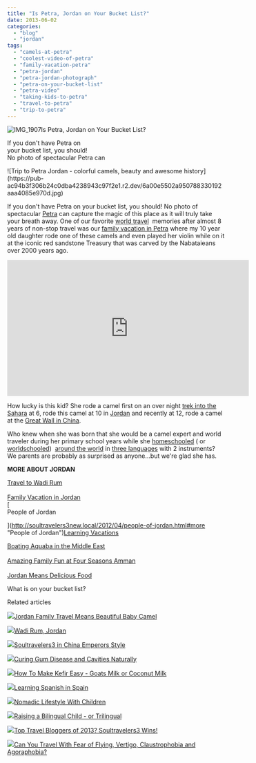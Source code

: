 ```yaml
---
title: "Is Petra, Jordan on Your Bucket List?"
date: 2013-06-02
categories: 
  - "blog"
  - "jordan"
tags: 
  - "camels-at-petra"
  - "coolest-video-of-petra"
  - "family-vacation-petra"
  - "petra-jordan"
  - "petra-jordan-photograph"
  - "petra-on-your-bucket-list"
  - "petra-video"
  - "taking-kids-to-petra"
  - "travel-to-petra"
  - "trip-to-petra"
---
```


![IMG_1907](https://pub-ac94b3f306b24c0dba4238943c97f2e1.r2.dev/6a00e5502a9507883301901ce5ac03970b.jpg)Is Petra, Jordan on Your Bucket List?  
  
If you don't have Petra on  
your bucket list, you should!  
No photo of spectacular Petra can

<!--more--> ![Trip to Petra Jordan - colorful camels, beauty and awesome history](https://pub-ac94b3f306b24c0dba4238943c97f2e1.r2.dev/6a00e5502a950788330192aaa4085e970d.jpg)  
  
If you don't have Petra on your bucket list, you should! No photo of spectacular [Petra](http://soultravelers3new.local/2011/08/sand-art-in-jordan.html "Petra") can capture the magic of this place as it will truly take your breath away. One of our favorite [world travel](http://soultravelers3new.local/2012/01/amazing-family-world-tour.html "world travel with kids")  memories after almost 8 years of non-stop travel was our [family vacation in Petra](http://soultravelers3new.local/2011/06/family-vacation-petra-wow-.html "family vacation petra jordan") where my 10 year old daughter rode one of these camels and even played her violin while on it at the iconic red sandstone Treasury that was carved by the Nabataieans over 2000 years ago.  
  
  

<iframe src="http://www.youtube.com/embed/Vobwwib8dic?rel=0" frameborder="0" height="315" width="560"></iframe>

  
  
How lucky is this kid? She rode a camel first on an over night [trek into the Sahara](http://soultravelers3new.local/2007/04/sahara-rainbow.html "best camel trek sahara ") at 6, rode this camel at 10 in [Jordan](http://soultravelers3new.local/2011/05/jordan-family-travel-is-it-safe.html "travel to Jordan") and recently at 12, rode a camel at the [Great Wall in China](http://soultravelers3new.local/2012/12/the-great-wall-of-china.html "great wall in china").  
  
Who knew when she was born that she would be a camel expert and world traveler during her primary school years while she [homeschooled](http://soultravelers3new.local/2010/04/family-travel-homeschool-education-global-students-lifestyle-design-location-independent-4hww-around.html "homeschool and travel") ( or [worldschooled](http://soultravelers3new.local/2013/01/world-school-education-at-its-best-.html/ "world school or unschool and travel"))  [around the world](http://soultravelers3new.local/2012/12/around-the-world-family-travel.html "around the world family travel") in [three languages](http://soultravelers3new.local/2012/11/multilingual-learning-reading-in-3-languages.html "multilingual reading and literature") with 2 instruments? We parents are probably as surprised as anyone...but we're glad she has.  
  
**MORE ABOUT JORDAN**  
  
[Travel to Wadi Rum](http://soultravelers3new.local/2012/07/wadi-rum-jordan.html "wadi rum")  
[  
Family Vacation in Jordan](http://soultravelers3new.local/2011/05/jordan-tourismsmartest-.html#more "family vacation in Jordan")  
[  
People of Jordan  
  
](http://soultravelers3new.local/2012/04/people-of-jordan.html#more "People of Jordan")[Learning Vacations](http://soultravelers3new.local/2011/09/learning-vacations-educational-trips-that-teach-kids.html#more "learning vacations")  
  
[Boating Aquaba in the Middle East](http://soultravelers3new.local/2012/09/boating-aqaba-in-the-middle-east.html "boating Aquaba in the middle east")  
[  
Amazing Family Fun at Four Seasons Amman](http://soultravelers3new.local/2011/07/amazing-family-fun-at-four-seasons-amman.html#more "Amazing family fun at four seasons amman")  
[  
Jordan Means Delicious Food](http://soultravelers3new.local/2012/03/jordan-means-delicious-food.html#more "Jordan means delicious food")  
  
What is on your bucket list?  

Related articles

[![](http://i.zemanta.com/96291041_80_80.jpg)](http://soultravelers3new.local/2012/06/jordan-family-travel-means-beautiful-baby-camel.html)[Jordan Family Travel Means Beautiful Baby Camel](http://soultravelers3new.local/2012/06/jordan-family-travel-means-beautiful-baby-camel.html)

[![](http://i.zemanta.com/103301468_80_80.jpg)](http://soultravelers3new.local/2012/07/wadi-rum-jordan.html)[Wadi Rum, Jordan](http://soultravelers3new.local/2012/07/wadi-rum-jordan.html)

[![](http://i.zemanta.com/130189927_80_80.jpg)](http://soultravelers3new.local/2012/12/soultravelers3-in-china-emperors-style.html)[Soultravelers3 in China Emperors Style](http://soultravelers3new.local/2012/12/soultravelers3-in-china-emperors-style.html)

[![](http://i.zemanta.com/154024597_80_80.jpg)](http://soultravelers3new.local/2013/03/curing-gum-disease-and-cavities-naturally.html)[Curing Gum Disease and Cavities Naturally](http://soultravelers3new.local/2013/03/curing-gum-disease-and-cavities-naturally.html)

[![](http://i.zemanta.com/100812762_80_80.jpg)](http://soultravelers3new.local/2012/07/-how-to-make-kefir-easy-goats-milk-or-coconut-milk.html)[How To Make Kefir Easy - Goats Milk or Coconut Milk](http://soultravelers3new.local/2012/07/-how-to-make-kefir-easy-goats-milk-or-coconut-milk.html)

[![](http://i.zemanta.com/168450990_80_80.jpg)](http://soultravelers3new.local/2013/05/learning-spanish-in-spain.html)[Learning Spanish in Spain](http://soultravelers3new.local/2013/05/learning-spanish-in-spain.html)

[![](http://i.zemanta.com/97268419_80_80.jpg)](http://soultravelers3new.local/2012/06/nomadic-lifestyle-with-children-.html)[Nomadic Lifestyle With Children](http://soultravelers3new.local/2012/06/nomadic-lifestyle-with-children-.html)

[![](http://i.zemanta.com/137126168_80_80.jpg)](http://soultravelers3new.local/2013/01/raising-a-bilingual-child-or-trilingual.html)[Raising a Bilingual Child - or Trilingual](http://soultravelers3new.local/2013/01/raising-a-bilingual-child-or-trilingual.html)

[![](http://i.zemanta.com/135568483_80_80.jpg)](http://soultravelers3new.local/2013/01/top-travel-bloggers-of-2013-soultravelers3-wins-.html)[Top Travel Bloggers of 2013? Soultravelers3 Wins!](http://soultravelers3new.local/2013/01/top-travel-bloggers-of-2013-soultravelers3-wins-.html)

[![](http://i.zemanta.com/106188736_80_80.jpg)](http://soultravelers3new.local/2012/08/can-you-travel-with-fear-of-flying-vertigo-claustrophobia-and-agoraphobia.html)[Can You Travel With Fear of Flying, Vertigo, Claustrophobia and Agoraphobia?](http://soultravelers3new.local/2012/08/can-you-travel-with-fear-of-flying-vertigo-claustrophobia-and-agoraphobia.html)
